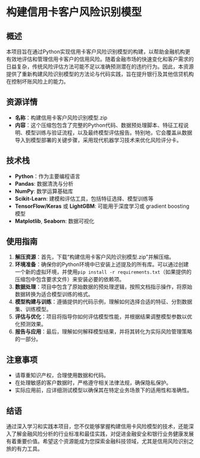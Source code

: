 # 构建信用卡客户风险识别模型

## 概述

本项目旨在通过Python实现信用卡客户风险识别模型的构建，以帮助金融机构更有效地评估和管理信用卡客户的信用风险。随着金融市场的快速变化和客户需求的日益复杂，传统风险评估方法可能不足以准确预测潜在的违约行为。因此，本资源提供了重新构建风险识别模型的方法论与代码实践，旨在提升银行及其他信贷机构在控制坏账风险上的能力。

## 资源详情

- **名称**：构建信用卡客户风险识别模型.zip
- **内容**：这个压缩包包含了完整的Python代码、数据预处理脚本、特征工程说明、模型训练与验证流程，以及最终模型评估报告。特别地，它会覆盖从数据导入到模型部署的关键步骤，采用现代机器学习技术来优化风险评分卡。

## 技术栈

- **Python**：作为主要编程语言
- **Pandas**: 数据清洗与分析
- **NumPy**: 数学运算基础库
- **Scikit-Learn**: 建模和评估工具，包括特征选择、模型训练等
- **TensorFlow/Keras** 或 **LightGBM**: 可能用于深度学习或 gradient boosting 模型
- **Matplotlib**, **Seaborn**: 数据可视化

## 使用指南

1. **解压资源**：首先，下载“构建信用卡客户风险识别模型.zip”并解压缩。
2. **环境准备**：确保你的Python环境中已安装上述提及的所有库。可以通过创建一个新的虚拟环境，并使用`pip install -r requirements.txt`（如果提供的压缩包中包含要求文件）来安装必要的依赖项。
3. **数据处理**：项目中包含了原始数据的预处理逻辑，按照文档指示操作，将原始数据转换为适合模型训练的格式。
4. **模型构建与训练**：遵循提供的代码示例，理解如何选择合适的特征、分割数据集、训练模型。
5. **评估与优化**：项目将指导你如何评估模型性能，并根据结果调整模型参数以优化预测效果。
6. **报告与应用**：最后，理解如何解释模型结果，并将其转化为实际风险管理策略的一部分。

## 注意事项

- 请尊重知识产权，合理使用数据和代码。
- 在处理敏感的客户数据时，严格遵守相关法律法规，确保隐私保护。
- 实际应用前，应详细测试模型以确保其在特定业务场景下的适用性和准确性。

## 结语

通过深入学习和实践本项目，您不仅能够掌握构建信用卡风险模型的技术，还能深入了解金融风险分析的行业标准和最佳实践，对促进金融安全和银行业务健康发展有着重要价值。希望这个资源能成为您探索金融科技领域，尤其是信用风险识别之旅的有力工具。
